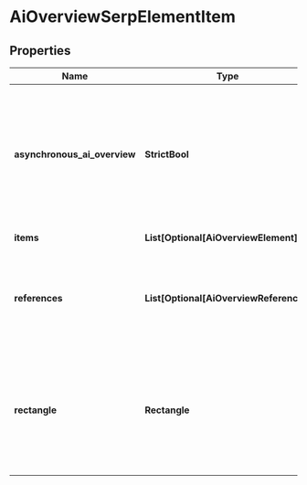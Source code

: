 # AiOverviewSerpElementItem


## Properties

| Name | Type | Description | Notes |
|------------ | ------------- | ------------- | -------------|
**asynchronous_ai_overview** | **StrictBool** | indicates whether the element is loaded asynchronically<br>if true, the ai_overview element is loaded asynchronically;<br>if false, the ai_overview element is loaded from cache; |[optional]|
**items** | **List[Optional[AiOverviewElement]]** | contains arrays of specific images |[optional]|
**references** | **List[Optional[AiOverviewReference]]** | additional references relevant to the item<br>includes references to webpages that may have been used to generate the ai_overview |[optional]|
**rectangle** | **Rectangle** | rectangle parameters<br>contains cartesian coordinates and pixel dimensions of the result’s snippet in SERP<br>equals null if calculate_rectangles in the POST request is not set to true |[optional]|